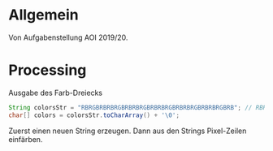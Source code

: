 # Allgemein

Von Aufgabenstellung AOI 2019/20.

# Processing

Ausgabe des Farb-Dreiecks

```java
String colorsStr = "RBRGBRBRBRGBRBRBRGBRBRBRGBRBRBRGBRBRBRGBRB"; // RBRGBRB
char[] colors = colorsStr.toCharArray() + '\0';
```

Zuerst einen neuen String erzeugen. Dann aus den Strings Pixel-Zeilen einfärben.

